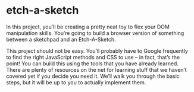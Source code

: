 # etch-a-sketch

In this project, you’ll be creating a pretty neat toy to flex your DOM manipulation skills.
You’re going to build a browser version of something between a sketchpad and an Etch-A-Sketch.

This project should not be easy. You’ll probably have to Google frequently to find the right JavaScript methods and CSS to use – in fact, that’s the point! 
You can build this using the tools that you have already learned. There are plenty of resources on the net for learning stuff that we haven’t covered yet if you decide you need it. 
We’ll walk you through the basic steps, but it will be up to you to actually implement them.
